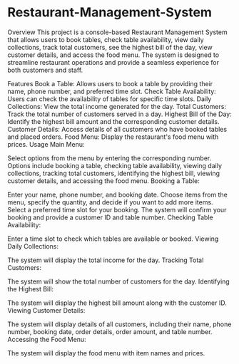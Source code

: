 # Restaurant-Management-System

Overview
This project is a console-based Restaurant Management System that allows users to book tables, check table availability, view daily collections, track total customers, see the highest bill of the day, view customer details, and access the food menu. The system is designed to streamline restaurant operations and provide a seamless experience for both customers and staff.

Features
Book a Table: Allows users to book a table by providing their name, phone number, and preferred time slot.
Check Table Availability: Users can check the availability of tables for specific time slots.
Daily Collections: View the total income generated for the day.
Total Customers: Track the total number of customers served in a day.
Highest Bill of the Day: Identify the highest bill amount and the corresponding customer details.
Customer Details: Access details of all customers who have booked tables and placed orders.
Food Menu: Display the restaurant's food menu with prices.
Usage
Main Menu:

Select options from the menu by entering the corresponding number.
Options include booking a table, checking table availability, viewing daily collections, tracking total customers, identifying the highest bill, viewing customer details, and accessing the food menu.
Booking a Table:

Enter your name, phone number, and booking date.
Choose items from the menu, specify the quantity, and decide if you want to add more items.
Select a preferred time slot for your booking.
The system will confirm your booking and provide a customer ID and table number.
Checking Table Availability:

Enter a time slot to check which tables are available or booked.
Viewing Daily Collections:

The system will display the total income for the day.
Tracking Total Customers:

The system will show the total number of customers for the day.
Identifying the Highest Bill:

The system will display the highest bill amount along with the customer ID.
Viewing Customer Details:

The system will display details of all customers, including their name, phone number, booking date, order details, order amount, and table number.
Accessing the Food Menu:

The system will display the food menu with item names and prices.
